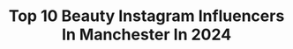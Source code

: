 ---
title: Top 10 Beauty Instagram Influencers In Manchester In 2024
description: >-
  Find top beauty Instagram influencers in Manchester in 2024. Most popular hashtags: #makeuptutorial #makeupartist #makeup #dollbeauty.
platform: Instagram
hits: 112
text_top: See the most popular Instagram profiles on inBeat.
text_bottom: Our database has 112 Instagram influencers like this in Manchester, United Kingdom for you to contact.
profiles:
  - username: "fatimah_vadia"
    fullname: >-
      Fatimah Vadia Pro Mua
    bio: >-
      B R I D A L Hair & Makeup Artist Manchester. Beauty columnist @asianlifemag 📧 Email only info@fatimahvadia.com Welcome to my creative world 💋
    location: "United Kingdom"
    followers: 33554
    engagement: 288
    commentsToLikes: 0.117812
    id: ck5zz4h6eb24k0i143wlzt86b
    verified: false
    hashtags: "#hairanddbeauty, #eyeshadow, #beautybloggers, #dressyourface"
  - username: "charlottewoolrych_cosplay"
    fullname: >-
      Charlotte Woolrych (Cosplay)
    bio: >-
      26 Natural Redhead, Cosplayer, Photographer TikTok: @charlottewoolrych Ginny Weasley // Annabeth Chase// Alicent Hightower
    location: "United Kingdom"
    followers: 7986
    engagement: 280
    commentsToLikes: 0.030836
    id: clple1fzbwk4k0k08oq5tpabg
    verified: false
    hashtags: "#jedifallenorder, #jedifallenordercosplay, #merrin, #picoftheday"
  - username: "jameslearhairdressing"
    fullname: >-
      James Lear
    bio: >-
      Colour and extension specialist. Global Ambassador @beauty_worksonline @beautyworksprofessional Manchester M25 9RY
    location: "United Kingdom"
    followers: 41302
    engagement: 196
    commentsToLikes: 0.037328
    id: ck134mk3ax6070i198czkn95r
    verified: false
    hashtags: "#platiniumplus, #dialight, #metaldetox, #studio9"
  - username: "hollyrebeccawhite"
    fullname: >-
      Holly Rebecca White
    bio: >-
      style, daily life + pale skin beauty bits 🧷 manchester, UK 📧 hollyrebeccawhite@scenagency.com
    location: "United Kingdom"
    followers: 70100
    engagement: 89
    commentsToLikes: 0.071811
    id: ckwzuvm3nypj30j23sglmeoq0
    verified: false
    hashtags: "#sezanelovers, #summeroutfit, #ootd, #holidayoutfit"
  - username: "afroglory_"
    fullname: >-
      Shahira Allen
    bio: >-
      Creator in Residence @bbcstudiostalentworks @bbcstudios x @meta 22’ Beauty • Creator • +Model Manchester/London📍 afrogloryblog@gmail.com
    location: "United Kingdom"
    followers: 18279
    engagement: 85
    commentsToLikes: 0.032157
    id: ckxledagr82d50j2341953bg0
    verified: false
    hashtags: "#sonicblue, #rudolph, #studiolondon, #superdrug"
  - username: "beautybyrobina"
    fullname: >-
      Robina| Content Creator| UGC Creator
    bio: >-
      Beauty| Fashion| Lifestyle Manchester email: beautybyrobina19@gmail.com LookFantastic: LFTFROBINA 20%
    location: "United Kingdom"
    followers: 37024
    engagement: 67
    commentsToLikes: 0.035240
    id: ckxledbjs833q0j23pdzmxpyi
    verified: false
    hashtags: "#sareelove, #getreadywithme, #makeupideas, #makeuplover"
  - username: "kmmakeupartist_"
    fullname: >-
      Kelsey Maudsley
    bio: >-
      FULLY QUALIFIED MAKEUP ARTIST DIRECT MESSAGE FOR ANY BOOKINGS MANCHESTER DEPOSITS NON-REFUNDABLE
    location: "United Kingdom"
    followers: 11758
    engagement: 338
    commentsToLikes: 0.047546
    id: ckf5pmrb36l880j23544blrcy
    verified: false
    hashtags: "#lauramercier, #nars, #dollbeauty, #maccosmetics"
  - username: "lilyysuen"
    fullname: >-
      Lily | UK UGC/ Content Creator ♡
    bio: >-
      🔜 Tenerife 🌴 ▫️ Fashion, Beauty, Food & Travel ▫️ Manchester, UK ✉️ Collabs/ PR: lilysuen1@gmail.com — 👩🏻‍💻SMM/ CGC: @swenjoysocial — 👇🏼 Click links
    location: "United Kingdom"
    followers: 20644
    engagement: 111
    commentsToLikes: 0.028458
    id: cky43mvwhhdfu0j23ntp1vbo8
    verified: false
    hashtags: "#romwehaul, #winteroutfits, #trendingsound, #tedbaker"
  - username: "emmadevinemakeup"
    fullname: >-
      EMMA DEVINE
    bio: >-
      ⚡️ HMU @missguided 📸 @emm.devine emmadevinemua@hotmail.com
    location: "United Kingdom"
    followers: 22430
    engagement: 124
    commentsToLikes: 0.064811
    id: ck6u32mp1vc9n0j71dbx0l0tm
    verified: false
    hashtags: "#beauty, #studio, #makeupobsessed, #mua"
  - username: "mial_beauty"
    fullname: >-
      MIAL BEAUTY / MIALASHES©️
    bio: >-
      DM to book🤍#morpheglamfam #morphebabe Morphe Discount Code: Glamfam1253 Founded by @x_mialinnikholden_x Manchester U.K PR: DM/Mial_beauty@yahoo.com
    location: "United Kingdom"
    followers: 11353
    engagement: 397
    commentsToLikes: 0.137918
    id: ck9wf1ntsmw3d0j78xzqom49r
    verified: false
    hashtags: "#muasfeaturing, #teamfantastic, #hudabeauty, #mollyobrienbrushes"
---